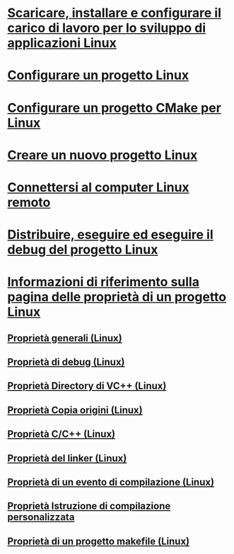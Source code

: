 # [Scaricare, installare e configurare il carico di lavoro per lo sviluppo di applicazioni Linux](download-install-and-setup-the-linux-development-workload.md)
# [Configurare un progetto Linux](configure-a-linux-project.md)
# [Configurare un progetto CMake per Linux](cmake-linux-project.md)
# [Creare un nuovo progetto Linux](create-a-new-linux-project.md)
# [Connettersi al computer Linux remoto](connect-to-your-remote-linux-computer.md)
# [Distribuire, eseguire ed eseguire il debug del progetto Linux](deploy-run-and-debug-your-linux-project.md)
# [Informazioni di riferimento sulla pagina delle proprietà di un progetto Linux](prop-pages-linux.md)
## [Proprietà generali (Linux)](prop-pages/general-linux.md)
## [Proprietà di debug (Linux)](prop-pages/debugging-linux.md)
## [Proprietà Directory di VC++ (Linux)](prop-pages/directories-linux.md)
## [Proprietà Copia origini (Linux)](prop-pages/copy-sources-project.md)
## [Proprietà C/C++ (Linux)](prop-pages/c-cpp-linux.md)
## [Proprietà del linker (Linux)](prop-pages/linker-linux.md)
## [Proprietà di un evento di compilazione (Linux)](prop-pages/build-events-linux.md)
## [Proprietà Istruzione di compilazione personalizzata](prop-pages/custom-build-step-linux.md) 
## [Proprietà di un progetto makefile (Linux)](prop-pages/makefile-linux.md)